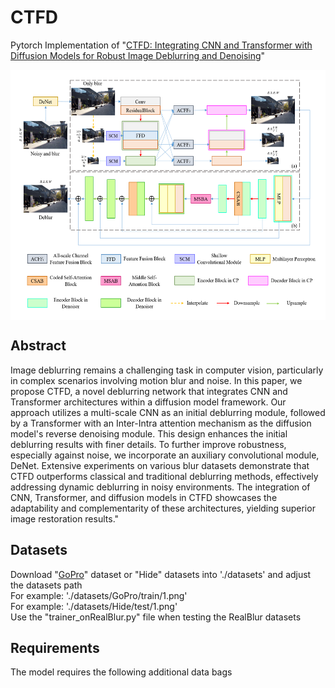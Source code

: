 # CTFD
Pytorch Implementation of "[CTFD: Integrating CNN and Transformer with Diffusion Models for Robust Image Deblurring and Denoising](https://arxiv.org/abs/2204.04627)"

<img src="./figure/OverrallFarme.png" width = "800" height = "400" div align=center />

## Abstract
Image deblurring remains a challenging task in computer vision, particularly in complex scenarios involving motion blur and noise. In this paper, we propose CTFD, a novel deblurring network that integrates CNN and Transformer architectures within a diffusion model framework. Our approach utilizes a multi-scale CNN as an initial deblurring module, followed by a Transformer with an Inter-Intra attention mechanism as the diffusion model's reverse denoising module. This design enhances the initial deblurring results with finer details. To further improve robustness, especially against noise, we incorporate an auxiliary convolutional module, DeNet. Extensive experiments on various blur datasets demonstrate that CTFD outperforms classical and traditional deblurring methods, effectively addressing dynamic deblurring in noisy environments. The integration of CNN, Transformer, and diffusion models in CTFD showcases the adaptability and complementarity of these architectures, yielding superior image restoration results."

## Datasets
Download "[GoPro](https://drive.google.com/drive/folders/1BdV2l7A5MRXLWszGonMxR88eV27geb_n?usp=sharing)" dataset or "Hide" datasets into './datasets' and adjust the datasets path </br>
For example: './datasets/GoPro/train/1.png' </br>
For example: './datasets/Hide/test/1.png' </br>
Use the "trainer_onRealBlur.py" file when testing the RealBlur datasets

## Requirements
The model requires the following additional data bags
